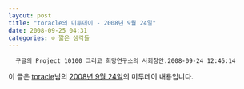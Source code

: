 ```yaml
---
layout: post
title: "toracle의 미투데이 - 2008년 9월 24일"
date: 2008-09-25 04:31
categories: ⊙ 짧은 생각들
---
```



    
      구글의 Project 10100 그리고 희망연구소의 사회창안.2008-09-24 12:46:14

    
    

이 글은 [toracle](http://me2day.net/toracle)님의 [2008년 9월 24일](http://me2day.net/toracle/2008/09/24#03:46:14)의 미투데이 내용입니다.


   
       

